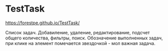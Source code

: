 # TestTask

https://forestpe.github.io/TestTask/

Список задач. Добавиление, удаление, редактирование, подсчет общего количества, фильтры, поиск. 
Обозначение выполненных задач, при клике на элемент помечается звездочкой - мол важная задача.
